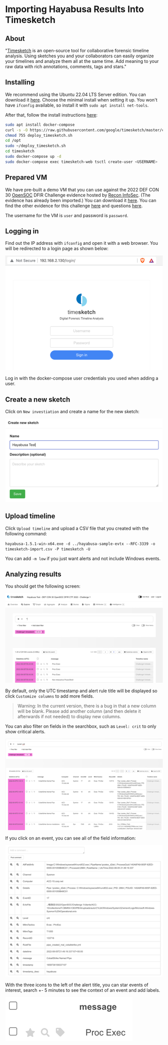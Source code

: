 # Importing Hayabusa Results Into Timesketch

## About

"[Timesketch](https://timesketch.org/) is an open-source tool for collaborative forensic timeline analysis. Using sketches you and your collaborators can easily organize your timelines and analyze them all at the same time. Add meaning to your raw data with rich annotations, comments, tags and stars."


## Installing

We recommend using the Ubuntu 22.04 LTS Server edition.
You can download it [here](https://ubuntu.com/download/server).
Choose the minimal install when setting it up.
You won't have `ifconfig` available, so install it with `sudo apt install net-tools`.

After that, follow the install instructions [here](https://timesketch.org/guides/admin/install/):

``` bash
sudo apt install docker-compose
curl -s -O https://raw.githubusercontent.com/google/timesketch/master/contrib/deploy_timesketch.sh
chmod 755 deploy_timesketch.sh
cd /opt
sudo ~/deploy_timesketch.sh
cd timesketch
sudo docker-compose up -d
sudo docker-compose exec timesketch-web tsctl create-user <USERNAME>
```

## Prepared VM

We have pre-built a demo VM that you can use against the 2022 DEF CON 30 [OpenSOC](https://opensoc.io/) DFIR Challenge evidence hosted by [Recon InfoSec](https://www.reconinfosec.com/). (The evidence has already been imported.)
You can download it [here](https://www.dropbox.com/s/3be3s5c2r22ux2z/Prebuilt-Timesketch.ova?dl=0).
You can find the other evidence for this challenge [here](https://docs.google.com/document/d/1XM4Gfdojt8fCn_9B8JKk9bcUTXZc0_hzWRUH4mEr7dw/mobilebasic) and questions [here](https://docs.google.com/spreadsheets/d/1vKn8BgABuJsqH5WhhS9ebIGTBG4aoP-StINRi18abo4/htmlview).

The username for the VM is `user` and password is `password`.

## Logging in

Find out the IP address with `ifconfig` and open it with a web browser.
You will be redirected to a login page as shown below:

![Timesketch Login](01-TimesketchLogin.png)

Log in with the docker-compose user credentials you used when adding a user.

## Create a new sketch

Click on `New investiation` and create a name for the new sketch:

![New Investigation](02-NewInvestigation.png)

## Upload timeline

Click `Upload timeline` and upload a CSV file that you created with the following command:

`hayabusa-1.5.1-win-x64.exe -d ../hayabusa-sample-evtx --RFC-3339 -o timesketch-import.csv -P timesketch -U`

You can add `-m low` if you just want alerts and not include Windows events.

## Analyzing results

You should get the following screen:

![Timesketch timeline](03-TimesketchTimeline.png)

By default, only the UTC timestamp and alert rule title will be displayed so click `Customize columns` to add more fields.

> Warning: In the current version, there is a bug in that a new column will be blank. Please add another column (and then delete it afterwards if not needed) to display new columns.

You can also filter on fields in the searchbox, such as `Level: crit` to only show critical alerts.


![Timeline with columns](04-TimelineWithColumns.png)

If you click on an event, you can see all of the field information:

![Field Information](05-FieldInformation.png)

With the three icons to the left of the alert title, you can star events of interest, search +- 5 minutes to see the context of an event and add labels.

![Marking Events](06-MarkingEvents.png)